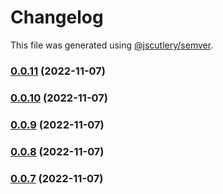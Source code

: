 # Changelog

This file was generated using [@jscutlery/semver](https://github.com/jscutlery/semver).

### [0.0.11](https://github.com/notional-finance/notional-monorepo/compare/error-0.0.10...error-0.0.11) (2022-11-07)

### [0.0.10](https://github.com/notional-finance/notional-monorepo/compare/error-0.0.9...error-0.0.10) (2022-11-07)

### [0.0.9](https://github.com/notional-finance/notional-monorepo/compare/error-0.0.8...error-0.0.9) (2022-11-07)

### [0.0.8](https://github.com/notional-finance/notional-monorepo/compare/error-0.0.7...error-0.0.8) (2022-11-07)

### [0.0.7](https://github.com/notional-finance/notional-monorepo/compare/error-0.0.6...error-0.0.7) (2022-11-07)
